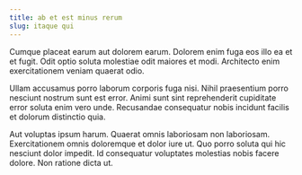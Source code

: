 ```yaml
---
title: ab et est minus rerum
slug: itaque qui
---
```


Cumque placeat earum aut dolorem earum. Dolorem enim fuga eos illo ea et et fugit. Odit optio soluta molestiae odit maiores et modi. Architecto enim exercitationem veniam quaerat odio.

Ullam accusamus porro laborum corporis fuga nisi. Nihil praesentium porro nesciunt nostrum sunt est error. Animi sunt sint reprehenderit cupiditate error soluta enim vero unde. Recusandae consequatur nobis incidunt facilis et dolorum distinctio quia.

Aut voluptas ipsum harum. Quaerat omnis laboriosam non laboriosam. Exercitationem omnis doloremque et dolor iure ut. Quo porro soluta qui hic nesciunt dolor impedit. Id consequatur voluptates molestias nobis facere dolore. Non ratione dicta ut.
